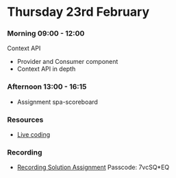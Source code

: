 # Thursday 23rd February

### Morning 09:00 - 12:00
 Context API
 - Provider and Consumer component
 - Context API in depth

### Afternoon 13:00 - 16:15

- Assignment spa-scoreboard

### Resources

- [Live coding](https://github.com/FBWE22-E08/SPA-Lessons/tree/main/2%2023.02%20context-example-use-case/context-example-use-case)


### Recording


- [Recording Solution Assignment](https://us02web.zoom.us/rec/share/kVbi2zLzPv-3nap_G_5TydNgn9Kp-Phn0yTEDtmHUj_Pgl1t1XOLGCFFpqkhM7yn.b1W9nxZ_VnxfvEHn?startTime=1677154410000)
Passcode: 7vcSQ*EQ
